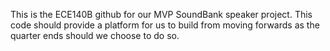 This is the ECE140B github for our MVP SoundBank speaker project. This code should provide a platform for us to build from moving forwards as the quarter ends should we choose to do so.
